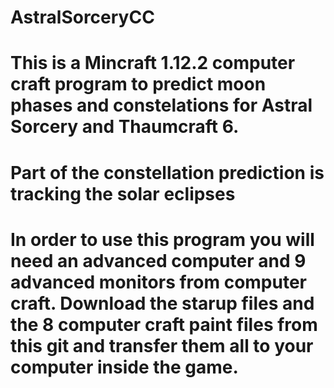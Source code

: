 # AstralSorceryCC
#
# This is a Mincraft 1.12.2 computer craft program to predict moon phases and constelations for Astral Sorcery and Thaumcraft 6.
# Part of the constellation prediction is tracking the solar eclipses
#
# In order to use this program you will need an advanced computer and 9 advanced monitors from computer craft.  Download the starup files and the 8 computer craft paint files from this git and transfer them all to your computer inside the game.
